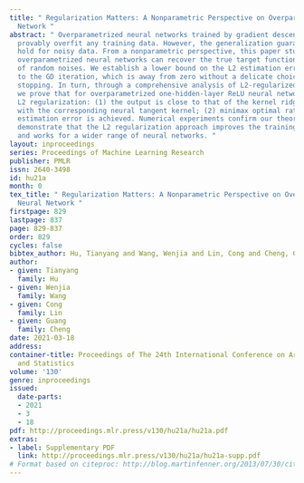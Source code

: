 ```yaml
---
title: " Regularization Matters: A Nonparametric Perspective on Overparametrized Neural
  Network "
abstract: " Overparametrized neural networks trained by gradient descent (GD) can
  provably overfit any training data. However, the generalization guarantee may not
  hold for noisy data. From a nonparametric perspective, this paper studies how well
  overparametrized neural networks can recover the true target function in the presence
  of random noises. We establish a lower bound on the L2 estimation error with respect
  to the GD iteration, which is away from zero without a delicate choice of early
  stopping. In turn, through a comprehensive analysis of L2-regularized GD trajectories,
  we prove that for overparametrized one-hidden-layer ReLU neural network with the
  L2 regularization: (1) the output is close to that of the kernel ridge regression
  with the corresponding neural tangent kernel; (2) minimax optimal rate of the L2
  estimation error is achieved. Numerical experiments confirm our theory and further
  demonstrate that the L2 regularization approach improves the training robustness
  and works for a wider range of neural networks. "
layout: inproceedings
series: Proceedings of Machine Learning Research
publisher: PMLR
issn: 2640-3498
id: hu21a
month: 0
tex_title: " Regularization Matters: A Nonparametric Perspective on Overparametrized
  Neural Network "
firstpage: 829
lastpage: 837
page: 829-837
order: 829
cycles: false
bibtex_author: Hu, Tianyang and Wang, Wenjia and Lin, Cong and Cheng, Guang
author:
- given: Tianyang
  family: Hu
- given: Wenjia
  family: Wang
- given: Cong
  family: Lin
- given: Guang
  family: Cheng
date: 2021-03-18
address:
container-title: Proceedings of The 24th International Conference on Artificial Intelligence
  and Statistics
volume: '130'
genre: inproceedings
issued:
  date-parts:
  - 2021
  - 3
  - 18
pdf: http://proceedings.mlr.press/v130/hu21a/hu21a.pdf
extras:
- label: Supplementary PDF
  link: http://proceedings.mlr.press/v130/hu21a/hu21a-supp.pdf
# Format based on citeproc: http://blog.martinfenner.org/2013/07/30/citeproc-yaml-for-bibliographies/
---
```

